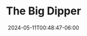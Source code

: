 ---
title: "The Big Dipper"
date: 2024-05-11T00:48:47-06:00
tags: ["skies", "canada", "alberta", "calgary", "lights", "aurora"]
location: "Somewhere outside of Calgary"
imageUrl: "https://live.staticflickr.com/65535/53714169419_2826696946_o.jpg"
width: 4310
height: 2870
---
